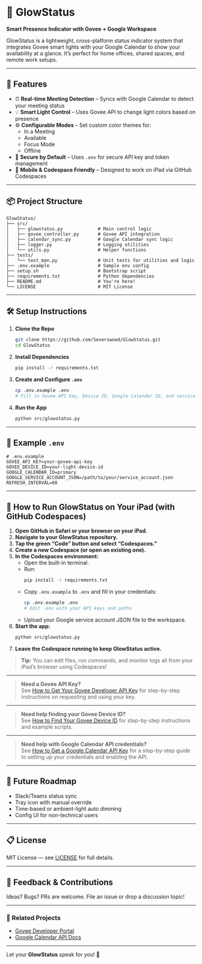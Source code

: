 # 🌟 GlowStatus

**Smart Presence Indicator with Govee + Google Workspace**

GlowStatus is a lightweight, cross-platform status indicator system that integrates Govee smart lights with your Google Calendar to show your availability at a glance. It’s perfect for home offices, shared spaces, and remote work setups.

---

## 🚀 Features

- ⏰ **Real-time Meeting Detection** – Syncs with Google Calendar to detect your meeting status
- 💡 **Smart Light Control** – Uses Govee API to change light colors based on presence
- ⚙️ **Configurable Modes** – Set custom color themes for:
  - In a Meeting
  - Available
  - Focus Mode
  - Offline
- 🔐 **Secure by Default** – Uses `.env` for secure API key and token management
- 📱 **Mobile & Codespace Friendly** – Designed to work on iPad via GitHub Codespaces

---

## 📦 Project Structure

```
GlowStatus/
├── src/
│   ├── glowstatus.py             # Main control logic
│   ├── govee_controller.py       # Govee API integration
│   ├── calendar_sync.py          # Google Calendar sync logic
│   ├── logger.py                 # Logging utilities
│   └── utils.py                  # Helper functions
├── tests/
│   └── test_man.py               # Unit tests for utilities and logic
├── .env.example                  # Sample env config
├── setup.sh                      # Bootstrap script
├── requirements.txt              # Python dependencies
├── README.md                     # You're here!
└── LICENSE                       # MIT License
```

---

## 🛠️ Setup Instructions

1. **Clone the Repo**
   ```bash
   git clone https://github.com/Severswoed/GlowStatus.git
   cd GlowStatus
   ```

2. **Install Dependencies**
   ```bash
   pip install -r requirements.txt
   ```

3. **Create and Configure `.env`**
   ```bash
   cp .env.example .env
   # Fill in Govee API Key, Device ID, Google Calendar ID, and service account JSON path.
   ```

4. **Run the App**
   ```bash
   python src/glowstatus.py
   ```

---

## 🧪 Example `.env`

```env
# .env.example
GOVEE_API_KEY=your-govee-api-key
GOVEE_DEVICE_ID=your-light-device-id
GOOGLE_CALENDAR_ID=primary
GOOGLE_SERVICE_ACCOUNT_JSON=/path/to/your/service_account.json
REFRESH_INTERVAL=60
```

---

## 🚀 How to Run GlowStatus on Your iPad (with GitHub Codespaces)

1. **Open GitHub in Safari or your browser on your iPad.**
2. **Navigate to your GlowStatus repository.**
3. **Tap the green “Code” button and select “Codespaces.”**
4. **Create a new Codespace (or open an existing one).**
5. **In the Codespaces environment:**
    - Open the built-in terminal.
    - Run:  
      ```bash
      pip install -r requirements.txt
      ```
    - Copy `.env.example` to `.env` and fill in your credentials:
      ```bash
      cp .env.example .env
      # Edit .env with your API keys and paths
      ```
    - Upload your Google service account JSON file to the workspace.
6. **Start the app:**
    ```bash
    python src/glowstatus.py
    ```
7. **Leave the Codespace running to keep GlowStatus active.**

> **Tip:** You can edit files, run commands, and monitor logs all from your iPad’s browser using Codespaces!

---

> **Need a Govee API Key?**  
> See [How to Get Your Govee Developer API Key](./docs/govee_apikey_instructions.md) for step-by-step instructions on requesting and using your key.

---

> **Need help finding your Govee Device ID?**  
> See [How to Find Your Govee Device ID](./docs/govee_device_id_instructions.md) for step-by-step instructions and example scripts.

---

> **Need help with Google Calendar API credentials?**  
> See [How to Get a Google Calendar API Key](./docs/google_calendar_apikey_instructions.md) for a step-by-step guide to setting up your credentials and enabling the API.

---

## 🎯 Future Roadmap

- Slack/Teams status sync
- Tray icon with manual override
- Time-based or ambient-light auto dimming
- Config UI for non-technical users

---

## 📋 License

MIT License — see [LICENSE](./LICENSE) for full details.

---

## 💬 Feedback & Contributions

Ideas? Bugs? PRs are welcome. File an issue or drop a discussion topic!

---

### 🔗 Related Projects
- [Govee Developer Portal](https://developer.govee.com)
- [Google Calendar API Docs](https://developers.google.com/calendar/api)

---

Let your **GlowStatus** speak for you! 💙
